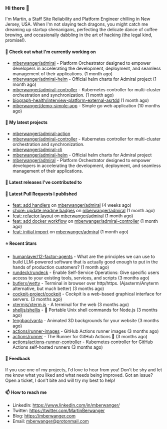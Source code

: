 ### Hi there 👋

I'm Martin, a Staff Site Reliability and Platform Engineer chilling in New Jersey, USA. When I'm not slaying tech dragons, you might catch me dreaming up startup shenanigans, perfecting the delicate dance of coffee brewing, and occasionally dabbling in the art of hacking (the legal kind, promise!). 

#### 👷 Check out what I'm currently working on

- [mberwanger/admiral](https://github.com/mberwanger/admiral) - Platform Orchestrator designed to empower developers in accelerating the development, deployment, and seamless management of their applications. (1 month ago)
- [mberwanger/admiral-helm](https://github.com/mberwanger/admiral-helm) - Official helm charts for Admiral project (1 month ago)
- [mberwanger/admiral-controller](https://github.com/mberwanger/admiral-controller) - Kubernetes controller for multi-cluster orchestration and synchronization. (1 month ago)
- [biograph-health/interview-platform-external-asrtdd](https://github.com/biograph-health/interview-platform-external-asrtdd) (1 month ago)
- [mberwanger/demo-simple-app](https://github.com/mberwanger/demo-simple-app) - Simple go web application (10 months ago)

#### 🌱 My latest projects

- [mberwanger/admiral-action](https://github.com/mberwanger/admiral-action)
- [mberwanger/admiral-controller](https://github.com/mberwanger/admiral-controller) - Kubernetes controller for multi-cluster orchestration and synchronization.
- [mberwanger/admiral-cli](https://github.com/mberwanger/admiral-cli)
- [mberwanger/admiral-helm](https://github.com/mberwanger/admiral-helm) - Official helm charts for Admiral project
- [mberwanger/admiral](https://github.com/mberwanger/admiral) - Platform Orchestrator designed to empower developers in accelerating the development, deployment, and seamless management of their applications.

#### 🔭 Latest releases I've contributed to


#### 🔨 Latest Pull Requests I published

- [feat: add handlers](https://github.com/mberwanger/admiral/pull/33) on [mberwanger/admiral](https://github.com/mberwanger/admiral) (4 weeks ago)
- [chore: update readme badges](https://github.com/mberwanger/admiral/pull/28) on [mberwanger/admiral](https://github.com/mberwanger/admiral) (1 month ago)
- [feat: refactor layout](https://github.com/mberwanger/admiral/pull/24) on [mberwanger/admiral](https://github.com/mberwanger/admiral) (1 month ago)
- [feat: add docker workflow](https://github.com/mberwanger/admiral-controller/pull/1) on [mberwanger/admiral-controller](https://github.com/mberwanger/admiral-controller) (1 month ago)
- [feat: initial import](https://github.com/mberwanger/admiral/pull/1) on [mberwanger/admiral](https://github.com/mberwanger/admiral) (1 month ago)

#### ⭐ Recent Stars

- [humanlayer/12-factor-agents](https://github.com/humanlayer/12-factor-agents) - What are the principles we can use to build LLM-powered software that is actually good enough to put in the hands of production customers? (1 month ago)
- [rundeck/rundeck](https://github.com/rundeck/rundeck) - Enable Self-Service Operations: Give specific users access to your existing tools, services, and scripts (3 months ago)
- [butlerx/wetty](https://github.com/butlerx/wetty) - Terminal in browser over http/https. (Ajaxterm/Anyterm alternative, but much better) (3 months ago)
- [cockpit-project/cockpit](https://github.com/cockpit-project/cockpit) - Cockpit is a web-based graphical interface for servers. (3 months ago)
- [xtermjs/xterm.js](https://github.com/xtermjs/xterm.js) - A terminal for the web (3 months ago)
- [shelljs/shelljs](https://github.com/shelljs/shelljs) - :shell: Portable Unix shell commands for Node.js (3 months ago)
- [tengbao/vanta](https://github.com/tengbao/vanta) - Animated 3D backgrounds for your website (3 months ago)
- [actions/runner-images](https://github.com/actions/runner-images) - GitHub Actions runner images (3 months ago)
- [actions/runner](https://github.com/actions/runner) - The Runner for GitHub Actions :rocket: (3 months ago)
- [actions/actions-runner-controller](https://github.com/actions/actions-runner-controller) - Kubernetes controller for GitHub Actions self-hosted runners (3 months ago)

#### 💬 Feedback

If you use one of my projects, I'd love to hear from you! Don't be shy and let me know what you liked and what needs being improved. Got an issue? Open a ticket, I don't bite and will try my best to help!

#### 📫 How to reach me

- LinkedIn: https://www.linkedin.com/in/mberwanger/
- Twitter: https://twitter.com/MartinBerwanger
- Blog: https://mberwanger.com
- Email: mberwanger@protonmail.com
